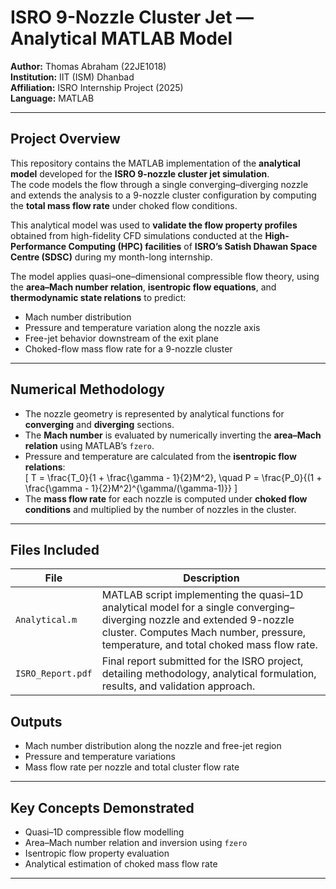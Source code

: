 # ISRO 9-Nozzle Cluster Jet — Analytical MATLAB Model

**Author:** Thomas Abraham (22JE1018)  
**Institution:** IIT (ISM) Dhanbad  
**Affiliation:** ISRO Internship Project (2025)  
**Language:** MATLAB  

---

## Project Overview

This repository contains the MATLAB implementation of the **analytical model** developed for the **ISRO 9-nozzle cluster jet simulation**.  
The code models the flow through a single converging–diverging nozzle and extends the analysis to a 9-nozzle cluster configuration by computing the **total mass flow rate** under choked flow conditions.  

This analytical model was used to **validate the flow property profiles** obtained from high-fidelity CFD simulations conducted at the **High-Performance Computing (HPC) facilities** of **ISRO’s Satish Dhawan Space Centre (SDSC)** during my month-long internship.

The model applies quasi–one–dimensional compressible flow theory, using the **area–Mach number relation**, **isentropic flow equations**, and **thermodynamic state relations** to predict:

- Mach number distribution  
- Pressure and temperature variation along the nozzle axis  
- Free-jet behavior downstream of the exit plane  
- Choked-flow mass flow rate for a 9-nozzle cluster  

---

## Numerical Methodology

- The nozzle geometry is represented by analytical functions for **converging** and **diverging** sections.  
- The **Mach number** is evaluated by numerically inverting the **area–Mach relation** using MATLAB’s `fzero`.  
- Pressure and temperature are calculated from the **isentropic flow relations**:  
  \[
  T = \frac{T_0}{1 + \frac{\gamma - 1}{2}M^2}, \quad
  P = \frac{P_0}{(1 + \frac{\gamma - 1}{2}M^2)^{\gamma/(\gamma-1)}}
  \]
- The **mass flow rate** for each nozzle is computed under **choked flow conditions** and multiplied by the number of nozzles in the cluster.

---

## Files Included

| File | Description |
|------|--------------|
| `Analytical.m` | MATLAB script implementing the quasi–1D analytical model for a single converging–diverging nozzle and extended 9-nozzle cluster. Computes Mach number, pressure, temperature, and total choked mass flow rate. |
| `ISRO_Report.pdf` | Final report submitted for the ISRO project, detailing methodology, analytical formulation, results, and validation approach. |

## Outputs
- Mach number distribution along the nozzle and free-jet region  
- Pressure and temperature variations  
- Mass flow rate per nozzle and total cluster flow rate  

---

## Key Concepts Demonstrated
- Quasi–1D compressible flow modelling  
- Area–Mach number relation and inversion using `fzero`  
- Isentropic flow property evaluation  
- Analytical estimation of choked mass flow rate  

---
